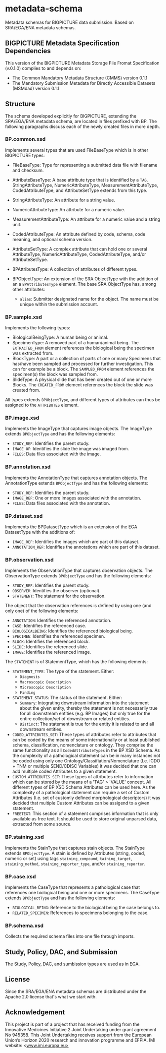 # metadata-schema

Metadata schemas for BIGPICTURE data submission. Based on SRA/EGA/ENA metadata schemas.

## BIGPICTURE Metadata Specification Dependencies

This version of the BIGPICTURE Metadata Storage File Fromat Specification (v.0.1.0) complies to and depends on:

- The Common Mandatory Metadata Structure (CMMS) version 0.1.1
- The Mandatory Submission Metadata for Directly Accessible Datasets (MSMdad) version 0.1.1

## Structure

The schema developed explicitly for BIGPICTURE, extending the SRA/EGA/ENA metadata schema, are located in files prefixed with BP. The following paragraphs discuss each of the newly created files in more depth.

### BP.common.xsd

Implements several types that are used FileBaseType which is in other BIGPICTURE types:

- FileBaseType: Type for representing a submitted data file with filename and checksum.
- AttributeBaseType: A base attribute type that is identified by a `TAG`. StringAttributeType, NumericAttributeType, MeasurementAttributeType, CodedAttributeType, and AttributeSetType extends from this type.
- StringAttributeType: An attribute for a string value.
- NumericAttributeType: An attribute for a numeric value.
- MeasurementAttributeType: An attribute for a numeric value and a string unit.
- CodedAttributeType: An attribute defined by code, schema, code meaning, and optional schema version.
- AttributeSetType: A complex attribute that can hold one or several AttributeType, NumericAttributeType, CodedAttributeType, and/or AttributeSetType.
- BPAttributesType: A collection of attributes of different types.
- BPObjectType: An extension of the SRA ObjectType with the addition of an a `BPAttributesType` element. The base SRA ObjectType has, among other attributes:

  - `alias`: Submitter designated name for the object. The name must be unique within the submission account.

### BP.sample.xsd

Implements the following types:

- BiologicalBeingType: A human being or animal.
- SpecimenType: A removed part of a human/animal being. The `EXTRACTED_FROM` element references the biological being the specimen was extracted from.
- BlockType: A part or a collection of parts of one or many Specimens that has/have been sampled and processed for further investigation. This can for example be a block. The `SAMPLED_FROM` element references the specimen(s) the block was sampled from.
- SlideType: A physical slide that has been created out of one or more Blocks. The `CREATED_FROM` element references the block the slide was created from.

All types extends `BPObjectType`, and different types of attributes can thus be assigned to the `ATTRIBUTES` element.

### BP.image.xsd

Implements the ImageType that captures image objects. The ImageType extends `BPObjectType` and has the following elements:

- `STUDY_REF`: Identifies the parent study.
- `IMAGE_OF`: Identifies the slide the image was imaged from.
- `FILES`: Data files associated with the image.

### BP.annotation.xsd

Implements the AnnotationType that captures annotation objects. The AnnotationType extends `BPObjectType` and has the following elements:

- `STUDY_REF`: Identifies the parent study.
- `IMAGE_REF`: One or more images associated with the annotation.
- `FILES`: Data files associated with the annotation.

### BP.dataset.xsd

Implements the BPDatasetType which is an extension of the EGA DatasetType with the additions of:

- `IMAGE_REF`: Identifies the images which are part of this dataset.
- `ANNOTATION_REF`: Identifies the annotations which are part of this dataset.

### BP.observation.xsd

Implements the ObservationType that captures observation objects. The ObservationType extends `BPObjectType` and has the following elements:

- `STUDY_REF`: Identifies the parent study.
- `OBSERVER`: Identifies the observer (optional).
- `STATEMENT`: The statement for the observation.

The object that the observation references is defined by using one (and only one) of the following elements:

- `ANNOTATION`: Identifies the referenced annotation.
- `CASE`: Identifies the referenced case.
- `BIOLOGICALBEING`: Identifies the referenced biological being.
- `SPECIMEN`: Identifies the referenced specimen.
- `BLOCK`: Identifies the referenced block.
- `SLIDE`: Identifies the referenced slide.
- `IMAGE`: Identifies the referenced image.

The `STATEMENT` is of StatementType, which has the following elements:

- `STATEMENT_TYPE`: The type of the statement. Either:
  - `Diagnosis`
  - `Macroscopic Description`
  - `Microscopic Description`
  - `Finding`
- `STATEMENT_STATUS`: The status of the statement. Either:
  - `Summary`: Integrating downstream information into the statement about the given entity, thereby the statement is not necessarily true for all downstream entities (e.g. BP Images) but only true for the entire collection/set of downstream or related entities.
  - `Distinct`: The statement is true for the entity it is related to and all downstream entities.
- `CODED_ATTRIBUTES_SET`: These types of attributes refer to attributes that can be coded by the means of some internationally or at least published schema, classification, nomenclature or ontology. They comprise the same functionality as all `CodedAttributeTypes` in the BP XSD Schema. As the complexity of a pathological statement can be in many instances not be coded using only one Ontology/Classifiation/Nomenclature (I.e. ICDO + TNM or multiple SEND/CDISC Variables) it was decided that one can add multiple coded Attributes to a given statement.
- `CUSTOM_ATTRIBUTES_SET`: These types of attributes refer to information which can be stored by the means of a 'TAG' > 'VALUE' concept. All different types of BP XSD Schema Attributes can be used here.  As the complexity of a pathological statement can require a set of Custom Attributes (I.e. set of customly defined morphological descriptors) it was decided that multiple Custom Attributes can be assigend to a given statement.
- `FREETEXT`: This section of a statement comprises information that is only available as free text. It should be used to store original unparsed data, extracted from some source.

### BP.staining.xsd

Implements the StainType that captures stain objects. The StainType extends `BPObjectType`. A stain is defined by Attributes (string, coded, numeric or set) using tags `staining_compound`, `taining_target`, `staining_method`, `staining_reporter_type`, and/or `staining_reporter`.

### BP.case.xsd

Implements the CaseType that represents a pathological case that references one biological being and one or more specimens. The CaseType extends `BPObjectType` and has the following elements:

- `BIOLOGICAL_BEING`: Reference to the biological being the case belongs to.
- `RELATED_SPECIMEN`: References to specimens belonging to the case.

### BP.schema.xsd

Collects the required schema files into one file through imports.

## Study, Policy, DAC, and Submission

The Study, Policy, DAC, and sumbission types are used as in EGA.

## License

Since the SRA/EGA/ENA metadata schemas are distributed under the Apache 2.0 license that's what we start with.

## Acknowledgement

This project is part of a project that has received funding from the Innovative Medicines Initiative 2 Joint Undertaking under grant agreement No 945358. This Joint Undertaking receives support from the European Union’s Horizon 2020 research and innovation programme and EFPIA. IMI website: <www.imi.europa.eu>
